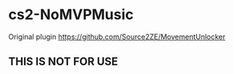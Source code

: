 # cs2-NoMVPMusic
Original plugin https://github.com/Source2ZE/MovementUnlocker

## THIS IS NOT FOR USE
